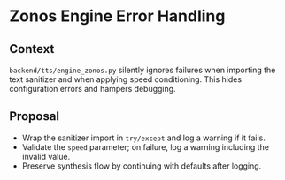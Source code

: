# Zonos Engine Error Handling

## Context
`backend/tts/engine_zonos.py` silently ignores failures when importing the text sanitizer and when applying speed conditioning. This hides configuration errors and hampers debugging.

## Proposal
- Wrap the sanitizer import in `try/except` and log a warning if it fails.
- Validate the `speed` parameter; on failure, log a warning including the invalid value.
- Preserve synthesis flow by continuing with defaults after logging.
